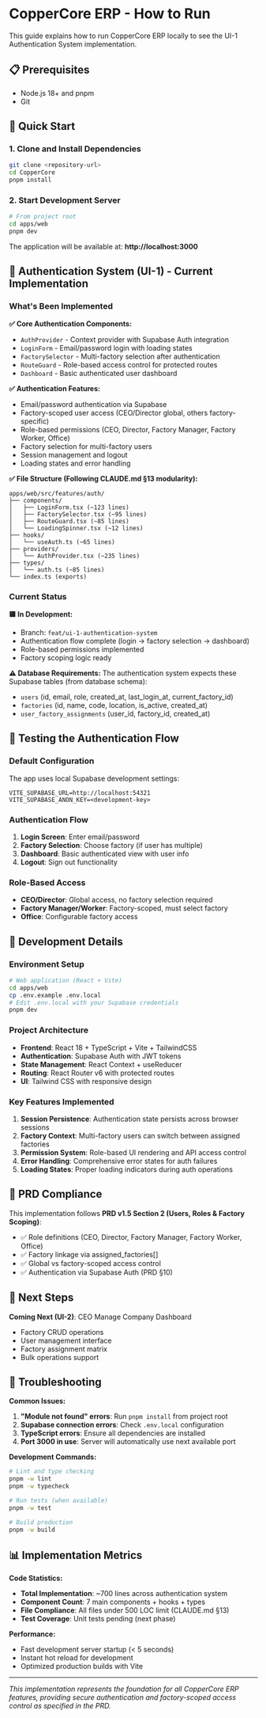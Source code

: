 # CopperCore ERP - How to Run

This guide explains how to run CopperCore ERP locally to see the UI-1 Authentication System implementation.

## 📋 Prerequisites

- Node.js 18+ and pnpm
- Git

## 🚀 Quick Start

### 1. Clone and Install Dependencies
```bash
git clone <repository-url>
cd CopperCore
pnpm install
```

### 2. Start Development Server
```bash
# From project root
cd apps/web
pnpm dev
```

The application will be available at: **http://localhost:3000**

## 🔐 Authentication System (UI-1) - Current Implementation

### What's Been Implemented

**✅ Core Authentication Components:**
- `AuthProvider` - Context provider with Supabase Auth integration
- `LoginForm` - Email/password login with loading states
- `FactorySelector` - Multi-factory selection after authentication  
- `RouteGuard` - Role-based access control for protected routes
- `Dashboard` - Basic authenticated user dashboard

**✅ Authentication Features:**
- Email/password authentication via Supabase
- Factory-scoped user access (CEO/Director global, others factory-specific)
- Role-based permissions (CEO, Director, Factory Manager, Factory Worker, Office)
- Factory selection for multi-factory users
- Session management and logout
- Loading states and error handling

**✅ File Structure (Following CLAUDE.md §13 modularity):**
```
apps/web/src/features/auth/
├── components/
│   ├── LoginForm.tsx (~123 lines)
│   ├── FactorySelector.tsx (~95 lines)
│   ├── RouteGuard.tsx (~85 lines)
│   └── LoadingSpinner.tsx (~12 lines)
├── hooks/
│   └── useAuth.ts (~65 lines)
├── providers/
│   └── AuthProvider.tsx (~235 lines)
├── types/
│   └── auth.ts (~85 lines)
└── index.ts (exports)
```

### Current Status

**🟨 In Development:**
- Branch: `feat/ui-1-authentication-system`
- Authentication flow complete (login → factory selection → dashboard)
- Role-based permissions implemented
- Factory scoping logic ready

**⚠️ Database Requirements:**
The authentication system expects these Supabase tables (from database schema):
- `users` (id, email, role, created_at, last_login_at, current_factory_id)
- `factories` (id, name, code, location, is_active, created_at)  
- `user_factory_assignments` (user_id, factory_id, created_at)

## 🧪 Testing the Authentication Flow

### Default Configuration
The app uses local Supabase development settings:
```
VITE_SUPABASE_URL=http://localhost:54321
VITE_SUPABASE_ANON_KEY=<development-key>
```

### Authentication Flow
1. **Login Screen**: Enter email/password 
2. **Factory Selection**: Choose factory (if user has multiple)
3. **Dashboard**: Basic authenticated view with user info
4. **Logout**: Sign out functionality

### Role-Based Access
- **CEO/Director**: Global access, no factory selection required
- **Factory Manager/Worker**: Factory-scoped, must select factory
- **Office**: Configurable factory access

## 🔧 Development Details

### Environment Setup
```bash
# Web application (React + Vite)
cd apps/web
cp .env.example .env.local
# Edit .env.local with your Supabase credentials
pnpm dev
```

### Project Architecture
- **Frontend**: React 18 + TypeScript + Vite + TailwindCSS
- **Authentication**: Supabase Auth with JWT tokens
- **State Management**: React Context + useReducer
- **Routing**: React Router v6 with protected routes
- **UI**: Tailwind CSS with responsive design

### Key Features Implemented
1. **Session Persistence**: Authentication state persists across browser sessions
2. **Factory Context**: Multi-factory users can switch between assigned factories  
3. **Permission System**: Role-based UI rendering and API access control
4. **Error Handling**: Comprehensive error states for auth failures
5. **Loading States**: Proper loading indicators during auth operations

## 📝 PRD Compliance

This implementation follows **PRD v1.5 Section 2 (Users, Roles & Factory Scoping)**:

- ✅ Role definitions (CEO, Director, Factory Manager, Factory Worker, Office)
- ✅ Factory linkage via assigned_factories[]
- ✅ Global vs factory-scoped access control  
- ✅ Authentication via Supabase Auth (PRD §10)

## 🎯 Next Steps

**Coming Next (UI-2)**: CEO Manage Company Dashboard
- Factory CRUD operations
- User management interface  
- Factory assignment matrix
- Bulk operations support

## 🐛 Troubleshooting

**Common Issues:**

1. **"Module not found" errors**: Run `pnpm install` from project root
2. **Supabase connection errors**: Check `.env.local` configuration
3. **TypeScript errors**: Ensure all dependencies are installed
4. **Port 3000 in use**: Server will automatically use next available port

**Development Commands:**
```bash
# Lint and type checking
pnpm -w lint
pnpm -w typecheck

# Run tests (when available)  
pnpm -w test

# Build production
pnpm -w build
```

## 📊 Implementation Metrics

**Code Statistics:**
- **Total Implementation**: ~700 lines across authentication system
- **Component Count**: 7 main components + hooks + types
- **File Compliance**: All files under 500 LOC limit (CLAUDE.md §13)
- **Test Coverage**: Unit tests pending (next phase)

**Performance:**
- Fast development server startup (< 5 seconds)
- Instant hot reload for development
- Optimized production builds with Vite

---

*This implementation represents the foundation for all CopperCore ERP features, providing secure authentication and factory-scoped access control as specified in the PRD.*